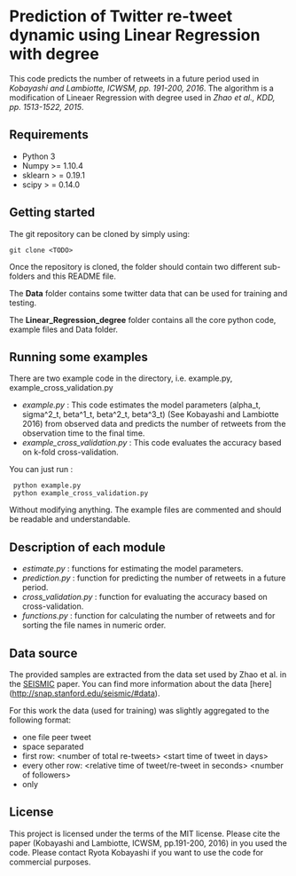 # Prediction of Twitter re-tweet dynamic using Linear Regression with degree

This code predicts the number of retweets in a future period used in *Kobayashi and Lambiotte, ICWSM, pp. 191-200, 2016*.
The algorithm is a modification of Lineaer Regression with degree used in *Zhao et al., KDD, pp. 1513-1522, 2015*.


## Requirements

 - Python 3
 - Numpy >= 1.10.4
 - sklearn > =  0.19.1
 - scipy > =  0.14.0

## Getting started

The git repository can be cloned by simply using:

    git clone <TODO>

Once the repository is cloned, the folder should contain two different
sub-folders and this README file.

The **Data** folder contains some twitter data that can be used for training and testing.

The **Linear_Regression_degree** folder contains all the core python code, example files and Data folder.

## Running some examples
There are two example code in the directory, i.e. example.py, example_cross_validation.py

 - *example.py* : This code estimates the model parameters (alpha_t, sigma^2_t, beta^1_t, beta^2_t, beta^3_t) (See Kobayashi and Lambiotte 2016) from observed data and predicts the number of retweets from the observation time to the final time.
 - *example_cross_validation.py* : This code evaluates the accuracy based on k-fold cross-validation.


You can just run :

     python example.py
     python example_cross_validation.py

Without modifying anything. The example files are commented and should be
readable and understandable.

## Description of each module

 - *estimate.py* : functions for estimating the model parameters.
 - *prediction.py* : function for predicting the number of retweets in a future period.
 - *cross_validation.py* : function for evaluating the accuracy based on cross-validation.
 - *functions.py* :  function for calculating the number of retweets and for sorting the file names in numeric order. 


## Data source

The provided samples are extracted from the data set used by Zhao et al. in the
[SEISMIC](http://snap.stanford.edu/seismic/seismic.pdf) paper. You can find more
information about the data [here] (http://snap.stanford.edu/seismic/#data).

For this work the data (used for training) was slightly aggregated to the
following format:
- one file peer tweet
- space separated
- first row: \<number of total re-tweets\> \<start time of tweet in days\>
- every other row: \<relative time of tweet/re-tweet in seconds\> \<number of followers\>
- only

## License

This project is licensed under the terms of the MIT license.
Please cite the paper (Kobayashi and Lambiotte, ICWSM, pp.191-200, 2016) in you used the code.
Please contact Ryota Kobayashi if you want to use the code for commercial purposes.
